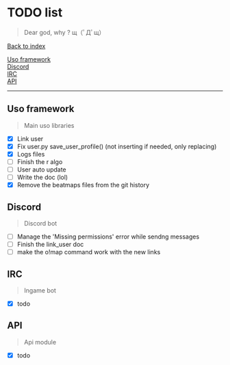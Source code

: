 
# TODO list

> Dear god, why ? щ（ﾟДﾟщ）

[Back to index](index.md)

[Uso framework](#uso-framework)  
[Discord](#discord)  
[IRC](#irc)  
[API](#api)  

-----------

## Uso framework ##

> Main uso libraries

- [x] Link user
- [x] Fix user.py save_user_profile() (not inserting if needed, only replacing)
- [x] Logs files
- [ ] Finish the r algo
- [ ] User auto update
- [ ] Write the doc (lol)
- [x] Remove the beatmaps files from the git history

## Discord ##

> Discord bot

- [ ] Manage the 'Missing permissions' error while sendng messages
- [ ] Finish the link_user doc
- [ ] make the o!map command work with the new links

## IRC ##

> Ingame bot

- [x] todo

## API ##

> Api module

- [x] todo
